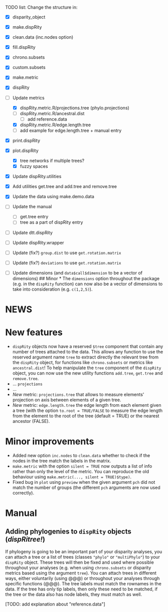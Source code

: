 TODO list:
Change the structure in:
 - [x] disparity_object
 - [x] make.dispRity
 - [x] clean.data (inc.nodes option)
 - [x] fill.dispRity 
 - [x] chrono.subsets
 - [x] custom.subsets
 - [x] make.metric
 - [x] dispRity
 - [ ] Update metrics
    - [x] dispRity.metric.R/projections.tree (phylo.projections)
    - [ ] dispRity.metric.R/ancestral.dist
        - [ ] add reference.data
    - [x] dispRity.metric.R/edge.length.tree 
    - [ ] add example for edge.length.tree + manual entry
 - [x] print.dispRity
 - [x] plot.dispRity 
    - [x] tree networks if multiple trees?
    - [x] fuzzy spaces
 - [x] Update dispRity.utilities
 - [x] Add utilities get.tree and add.tree and remove.tree
 - [x] Update the data using make.demo.data
 - [ ] Update the manual
    - [ ] get.tree entry
    - [ ] tree as a part of dispRity entry
 - [ ] Update dtt.dispRity
 - [ ] Update dispRity.wrapper

 - [ ] Update (fix?) `group.dist` to use `get.rotation.matrix`
 - [ ] Update (fix?) `deviations` to use `get.rotation.matrix`

 - [ ] Update dimensions (and `data$call$dimension` to be a vector of dimensions)
        ## Minor
        * The `dimensions` option throughout the package (e.g. in the `dispRity` function) can now also be a vector of dimensions to take into consideration (e.g. `c(1,2,5)`).

# NEWS

# New features
 * `dispRity` objects now have a reserved `$tree` component that contain any number of trees attached to the data. This allows any function to use the reserved argument name `tree` to extract directly the relevant tree from the `dispRity` object, for functions like `chrono.subsets` or metrics like `ancestral.dist`! To help manipulate the `tree` component of the `dispRity` object, you can now use the new utility functions `add.tree`, `get.tree` and `remove.tree`.
 * ... `projections`
 * ... 
 * *New* metric: `projections.tree` that allows to measure elements' projection on axis between elements of a given tree.
 * *New* metric: `edge.length.tree` the edge length from each element given a tree (with the option `to.root = TRUE/FALSE` to measure the edge length from the element to the root of the tree (default = TRUE) or the nearest ancestor (FALSE).


# Minor improvements
 * Added new option `inc.nodes` to `clean.data` whether to check if the nodes in the tree match the labels in the matrix.
 * `make.metric` with the option `silent = TRUE` now outputs a list of info rather than only the level of the metric. You can reproduce the old behaviour using `make.metric(..., silent = TRUE)$type)`.
 * Fixed bug in `plot` using `preview` when the given argument `pch` did not match the number of groups (the different `pch` arguments are now used correctly).






# Manual

## Adding phylogenies to `dispRity` objects (*dispRitree!*)

If phylogeny is going to be an important part of your disparity analyses, you can attach a tree or a list of trees (classes `"phylo"` or `"multiPhylo"`) to your `dispRity` object.
These trees will then be fixed and used where possible throughout your analyses (e.g. when using `chrono.subsets` or disparity metrics based using the argument `tree`).
You can attach trees in different ways, either voluntarily (using @@@) or throughout your analyses through specific functions (@@@).
The tree labels must match the rownames in the data. If the tree has only tip labels, then only these need to be matched, if the tree or the data also has node labels, they must match as well.

[TODO: add explanation about "reference.data"]
